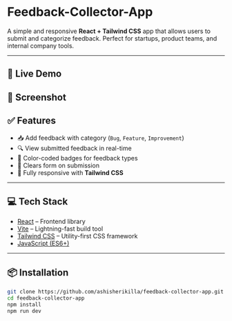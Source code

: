 # Feedback-Collector-App
A simple and responsive **React + Tailwind CSS** app that allows users to submit and categorize feedback. Perfect for startups, product teams, and internal company tools.

---

## 🚀 Live Demo


## 📸 Screenshot



## ✅ Features

- 📥 Add feedback with category (`Bug`, `Feature`, `Improvement`)
- 🔍 View submitted feedback in real-time
- 🎨 Color-coded badges for feedback types
- 🧹 Clears form on submission
- 📱 Fully responsive with **Tailwind CSS**

---

## 💻 Tech Stack

- [React](https://reactjs.org/) – Frontend library  
- [Vite](https://vitejs.dev/) – Lightning-fast build tool  
- [Tailwind CSS](https://tailwindcss.com/) – Utility-first CSS framework  
- [JavaScript (ES6+)](https://developer.mozilla.org/en-US/docs/Web/JavaScript)

---

## 📦 Installation

```bash
git clone https://github.com/ashisherikilla/feedback-collector-app.git
cd feedback-collector-app
npm install
npm run dev
